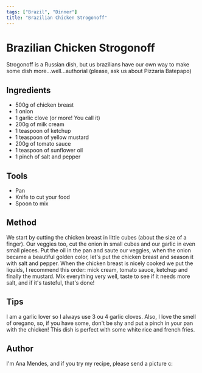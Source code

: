```yaml
---
tags: ["Brazil", "Dinner"]
title: "Brazilian Chicken Strogonoff"
---
```


<TagLinks />

# Brazilian Chicken Strogonoff

Strogonoff is a Russian dish, but us brazilians have our own way to make some dish more...well...authorial (please, ask us about Pizzaria Batepapo)


## Ingredients

- 500g of chicken breast
- 1 onion
- 1 garlic clove (or more! You call it)
- 200g of milk cream
- 1 teaspoon of ketchup
- 1 teaspoon of yellow mustard
- 200g of tomato sauce
- 1 teaspoon of sunflower oil
- 1 pinch of salt and pepper


## Tools

- Pan
- Knife to cut your food
- Spoon to mix


## Method

We start by cutting the chicken breast in little cubes (about the size of a finger). 
Our veggies too, cut the onion in small cubes and our garlic in even small pieces.
Put the oil in the pan and saute our veggies, when the onion became a beautiful golden color, let's put the chicken breast and season it with salt and pepper.
When the chicken breast is nicely cooked we put the liquids, I recommend this order: mick cream, tomato sauce, ketchup and finally the mustard.
Mix everything very well, taste to see if it needs more salt, and if it's tasteful, that's done!

## Tips

I am a garlic lover so I always use 3 ou 4 garlic cloves. Also, I love the smell of oregano, so, if you have some, don't be shy and put a pinch in your pan with the chicken!
This dish is perfect with some white rice and french fries.

## Author

I'm Ana Mendes, and if you try my recipe, please send a picture c: 
